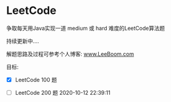 # LeetCode
争取每天用Java实现一道 medium 或 hard 难度的LeetCode算法题

持续更新中....

解题思路及过程可参考个人博客:
www.LeeBoom.com

目标:
* [x]  LeetCode 100 题
* [ ]  LeetCode 200 题
2020-10-12 22:39:11

     